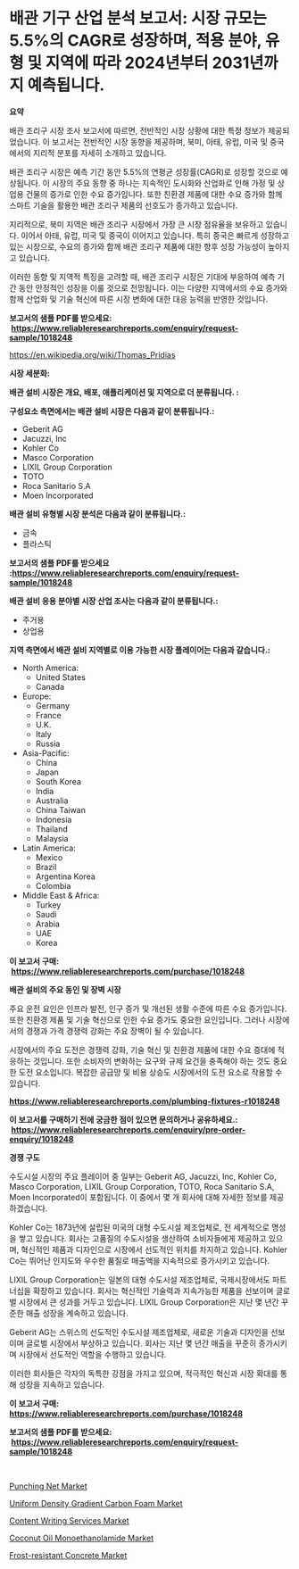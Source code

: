<p><h1>배관 기구 산업 분석 보고서: 시장 규모는 5.5%의 CAGR로 성장하며, 적용 분야, 유형 및 지역에 따라 2024년부터 2031년까지 예측됩니다.</h1></p><p><strong>요약</strong></p>
<p><p>배관 조리구 시장 조사 보고서에 따르면, 전반적인 시장 상황에 대한 특정 정보가 제공되었습니다. 이 보고서는 전반적인 시장 동향을 제공하며, 북미, 아태, 유럽, 미국 및 중국에서의 지리적 분포를 자세히 소개하고 있습니다. </p><p>배관 조리구 시장은 예측 기간 동안 5.5%의 연평균 성장률(CAGR)로 성장할 것으로 예상됩니다. 이 시장의 주요 동향 중 하나는 지속적인 도시화와 산업화로 인해 가정 및 상업용 건물의 증가로 인한 수요 증가입니다. 또한 친환경 제품에 대한 수요 증가와 함께 스마트 기술을 활용한 배관 조리구 제품의 선호도가 증가하고 있습니다.</p><p>지리적으로, 북미 지역은 배관 조리구 시장에서 가장 큰 시장 점유율을 보유하고 있습니다. 이어서 아태, 유럽, 미국 및 중국이 이어지고 있습니다. 특히 중국은 빠르게 성장하고 있는 시장으로, 수요의 증가와 함께 배관 조리구 제품에 대한 향후 성장 가능성이 높아지고 있습니다.</p><p>이러한 동향 및 지역적 특징을 고려할 때, 배관 조리구 시장은 기대에 부응하여 예측 기간 동안 안정적인 성장을 이룰 것으로 전망됩니다. 이는 다양한 지역에서의 수요 증가와 함께 산업화 및 기술 혁신에 따른 시장 변화에 대한 대응 능력을 반영한 것입니다.</p></p>
<p><strong>보고서의 샘플 PDF를 받으세요: &nbsp;<a href="https://www.reliableresearchreports.com/enquiry/request-sample/1018248">https://www.reliableresearchreports.com/enquiry/request-sample/1018248</a></strong></p>
<p><a href="https://en.wikipedia.org/wiki/Thomas_Pridias">https://en.wikipedia.org/wiki/Thomas_Pridias</a></p>
<p><strong>시장 세분화:</strong></p>
<p><strong> 배관 설비 시장은 개요, 배포, 애플리케이션 및 지역으로 더 분류됩니다. :</strong></p>
<p><strong>구성요소 측면에서는 배관 설비 시장은 다음과 같이 분류됩니다.:</strong></p>
<p><ul><li>Geberit AG</li><li>Jacuzzi, Inc</li><li>Kohler Co</li><li>Masco Corporation</li><li>LIXIL Group Corporation</li><li>TOTO</li><li>Roca Sanitario S.A</li><li>Moen Incorporated</li></ul></p>
<p><strong> 배관 설비 유형별 시장 분석은 다음과 같이 분류됩니다.:</strong></p>
<p><ul><li>금속</li><li>플라스틱</li></ul></p>
<p><strong>보고서의 샘플 PDF를 받으세요 :<a href="https://www.reliableresearchreports.com/enquiry/request-sample/1018248">https://www.reliableresearchreports.com/enquiry/request-sample/1018248</a></strong></p>
<p><strong> 배관 설비 응용 분야별 시장 산업 조사는 다음과 같이 분류됩니다.:</strong></p>
<p><ul><li>주거용</li><li>상업용</li></ul></p>
<p><strong>지역 측면에서 배관 설비 지역별로 이용 가능한 시장 플레이어는 다음과 같습니다.:</strong></p>
<p><ul>
    <li>
        North America:
        <ul>
            <li>United States</li>
            <li>Canada</li>
        </ul>
    </li>
    <li>
        Europe:
        <ul>
            <li>Germany</li>
            <li>France</li>
            <li>U.K.</li>
            <li>Italy</li>
            <li>Russia</li>
        </ul>
    </li>
    <li>
        Asia-Pacific:
        <ul>
            <li>China</li>
            <li>Japan</li>
            <li>South Korea</li>
            <li>India</li>
            <li>Australia</li>
            <li>China Taiwan</li>
            <li>Indonesia</li>
            <li>Thailand</li>
            <li>Malaysia</li>
        </ul>
    </li>
    <li>
        Latin America:
        <ul>
            <li>Mexico</li>
            <li>Brazil</li>
            <li>Argentina Korea</li>
            <li>Colombia</li>
        </ul>
    </li>
    <li>
        Middle East & Africa:
        <ul>
            <li>Turkey</li>
            <li>Saudi</li>
            <li>Arabia</li>
            <li>UAE</li>
            <li>Korea</li>
        </ul>
    </li>
    </ul></p>
<p><strong>이 보고서 구매: &nbsp;<a href="https://www.reliableresearchreports.com/purchase/1018248">https://www.reliableresearchreports.com/purchase/1018248</a></strong></p>
<p><strong>배관 설비의 주요 동인 및 장벽 시장</strong></p>
<p><p>주요 운전 요인은 인프라 발전, 인구 증가 및 개선된 생활 수준에 따른 수요 증가입니다. 또한 친환경 제품 및 기술 혁신으로 인한 수요 증가도 중요한 요인입니다. 그러나 시장에서의 경쟁과 가격 경쟁력 강화는 주요 장벽이 될 수 있습니다.</p><p>시장에서의 주요 도전은 경쟁력 강화, 기술 혁신 및 친환경 제품에 대한 수요 증대에 적응하는 것입니다. 또한 소비자의 변화하는 요구와 규제 요건을 충족해야 하는 것도 중요한 도전 요소입니다. 복잡한 공급망 및 비용 상승도 시장에서의 도전 요소로 작용할 수 있습니다.</p></p>
<p><strong><a href="https://www.reliableresearchreports.com/plumbing-fixtures-r1018248">https://www.reliableresearchreports.com/plumbing-fixtures-r1018248</a></strong></p>
<p><strong>이 보고서를 구매하기 전에 궁금한 점이 있으면 문의하거나 공유하세요.: &nbsp;<a href="https://www.reliableresearchreports.com/enquiry/pre-order-enquiry/1018248">https://www.reliableresearchreports.com/enquiry/pre-order-enquiry/1018248</a></strong></p>
<p><strong>경쟁 구도</strong></p>
<p><p>수도시설 시장의 주요 플레이어 중 일부는 Geberit AG, Jacuzzi, Inc, Kohler Co, Masco Corporation, LIXIL Group Corporation, TOTO, Roca Sanitario S.A, Moen Incorporated이 포함됩니다. 이 중에서 몇 개 회사에 대해 자세한 정보를 제공하겠습니다.</p><p>Kohler Co는 1873년에 설립된 미국의 대형 수도시설 제조업체로, 전 세계적으로 명성을 쌓고 있습니다. 회사는 고품질의 수도시설을 생산하여 소비자들에게 제공하고 있으며, 혁신적인 제품과 디자인으로 시장에서 선도적인 위치를 차지하고 있습니다. Kohler Co는 뛰어난 인지도와 우수한 품질로 매출액을 지속적으로 증가시키고 있습니다.</p><p>LIXIL Group Corporation는 일본의 대형 수도시설 제조업체로, 국제시장에서도 파트너십을 확장하고 있습니다. 회사는 혁신적인 기술력과 지속가능한 제품을 선보이며 글로벌 시장에서 큰 성과를 거두고 있습니다. LIXIL Group Corporation은 지난 몇 년간 꾸준한 매출 성장을 계속하고 있습니다.</p><p>Geberit AG는 스위스의 선도적인 수도시설 제조업체로, 새로운 기술과 디자인을 선보이며 글로벌 시장에서 부상하고 있습니다. 회사는 지난 몇 년간 매출을 꾸준히 증가시키며 시장에서 선도적인 역할을 수행하고 있습니다.</p><p>이러한 회사들은 각자의 독특한 강점을 가지고 있으며, 적극적인 혁신과 시장 확대를 통해 성장을 지속하고 있습니다.</p></p>
<p><strong>이 보고서 구매: &nbsp; <a href="https://www.reliableresearchreports.com/purchase/1018248">https://www.reliableresearchreports.com/purchase/1018248</a></strong></p>
<p><strong>보고서의 샘플 PDF를 받으세요: &nbsp;<a href="https://www.reliableresearchreports.com/enquiry/request-sample/1018248">https://www.reliableresearchreports.com/enquiry/request-sample/1018248</a></strong><strong></strong></p>
<p>&nbsp;</p>
<p><p><a href="https://github.com/amandajanedonnelly/Market-Research-Report-List-1/blob/main/punching-net-market.md">Punching Net Market</a></p><p><a href="https://medium.com/@marcoshoppe2023/uniform-density-gradient-carbon-foam-market-growth-outlook-from-2024-to-2031-and-it-is-projecting-878c6b4053e8">Uniform Density Gradient Carbon Foam Market</a></p><p><a href="https://issuu.com/reportprime-2/docs/content-writing-services-market-size-2030.pptx">Content Writing Services Market</a></p><p><a href="https://github.com/Bryanturray6576/Market-Research-Report-List-1/blob/main/coconut-oil-monoethanolamide-market.md">Coconut Oil Monoethanolamide Market</a></p><p><a href="https://medium.com/@karleeprice2004/frost-resistant-concrete-market-size-is-growing-at-cagr-of-8-9-ea8e6f97d372">Frost-resistant Concrete Market</a></p></p>